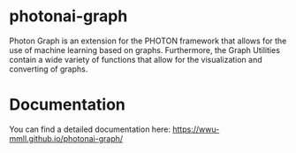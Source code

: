 # photonai-graph
Photon Graph is an extension for the PHOTON framework that allows for the use of machine learning based on graphs. Furthermore, the Graph Utilities contain a wide variety of functions that allow for the visualization and converting of graphs.

# Documentation
You can find a detailed documentation here: https://wwu-mmll.github.io/photonai-graph/
